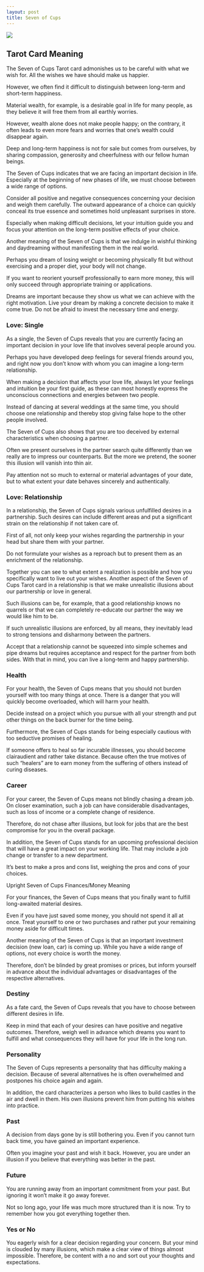 ```yaml
---
layout: post
title: Seven of Cups
---
```


![](../images/Seven-of-Cups-Tarot-Card-Meaning-732x1024.webp)

## Tarot Card Meaning
The Seven of Cups Tarot card admonishes us to be careful with what we wish for. All the wishes we have should make us happier.

However, we often find it difficult to distinguish between long-term and short-term happiness.

Material wealth, for example, is a desirable goal in life for many people, as they believe it will free them from all earthly worries.

However, wealth alone does not make people happy; on the contrary, it often leads to even more fears and worries that one’s wealth could disappear again.

Deep and long-term happiness is not for sale but comes from ourselves, by sharing compassion, generosity and cheerfulness with our fellow human beings.

The Seven of Cups indicates that we are facing an important decision in life. Especially at the beginning of new phases of life, we must choose between a wide range of options.

Consider all positive and negative consequences concerning your decision and weigh them carefully. The outward appearance of a choice can quickly conceal its true essence and sometimes hold unpleasant surprises in store.

Especially when making difficult decisions, let your intuition guide you and focus your attention on the long-term positive effects of your choice.

Another meaning of the Seven of Cups is that we indulge in wishful thinking and daydreaming without manifesting them in the real world.

Perhaps you dream of losing weight or becoming physically fit but without exercising and a proper diet, your body will not change.

If you want to reorient yourself professionally to earn more money, this will only succeed through appropriate training or applications.

Dreams are important because they show us what we can achieve with the right motivation. Live your dream by making a concrete decision to make it come true. Do not be afraid to invest the necessary time and energy.


### Love: Single
As a single, the Seven of Cups reveals that you are currently facing an important decision in your love life that involves several people around you.

Perhaps you have developed deep feelings for several friends around you, and right now you don’t know with whom you can imagine a long-term relationship.

When making a decision that affects your love life, always let your feelings and intuition be your first guide, as these can most honestly express the unconscious connections and energies between two people.

Instead of dancing at several weddings at the same time, you should choose one relationship and thereby stop giving false hope to the other people involved.

The Seven of Cups also shows that you are too deceived by external characteristics when choosing a partner.

Often we present ourselves in the partner search quite differently than we really are to impress our counterparts. But the more we pretend, the sooner this illusion will vanish into thin air.

Pay attention not so much to external or material advantages of your date, but to what extent your date behaves sincerely and authentically.

### Love: Relationship
In a relationship, the Seven of Cups signals various unfulfilled desires in a partnership. Such desires can include different areas and put a significant strain on the relationship if not taken care of.

First of all, not only keep your wishes regarding the partnership in your head but share them with your partner.

Do not formulate your wishes as a reproach but to present them as an enrichment of the relationship.

Together you can see to what extent a realization is possible and how you specifically want to live out your wishes. Another aspect of the Seven of Cups Tarot card in a relationship is that we make unrealistic illusions about our partnership or love in general.

Such illusions can be, for example, that a good relationship knows no quarrels or that we can completely re-educate our partner the way we would like him to be.

If such unrealistic illusions are enforced, by all means, they inevitably lead to strong tensions and disharmony between the partners.

Accept that a relationship cannot be squeezed into simple schemes and pipe dreams but requires acceptance and respect for the partner from both sides. With that in mind, you can live a long-term and happy partnership.


### Health

For your health, the Seven of Cups means that you should not burden yourself with too many things at once. There is a danger that you will quickly become overloaded, which will harm your health.

Decide instead on a project which you pursue with all your strength and put other things on the back burner for the time being.

Furthermore, the Seven of Cups stands for being especially cautious with too seductive promises of healing.

If someone offers to heal so far incurable illnesses, you should become clairaudient and rather take distance. Because often the true motives of such “healers” are to earn money from the suffering of others instead of curing diseases.


### Career

For your career, the Seven of Cups means not blindly chasing a dream job. On closer examination, such a job can have considerable disadvantages, such as loss of income or a complete change of residence.

Therefore, do not chase after illusions, but look for jobs that are the best compromise for you in the overall package.

In addition, the Seven of Cups stands for an upcoming professional decision that will have a great impact on your working life. That may include a job change or transfer to a new department.

It’s best to make a pros and cons list, weighing the pros and cons of your choices.


Upright Seven of Cups Finances/Money Meaning

For your finances, the Seven of Cups means that you finally want to fulfill long-awaited material desires.

Even if you have just saved some money, you should not spend it all at once. Treat yourself to one or two purchases and rather put your remaining money aside for difficult times.

Another meaning of the Seven of Cups is that an important investment decision (new loan, car) is coming up. While you have a wide range of options, not every choice is worth the money.

Therefore, don’t be blinded by great promises or prices, but inform yourself in advance about the individual advantages or disadvantages of the respective alternatives.


### Destiny 

As a fate card, the Seven of Cups reveals that you have to choose between different desires in life.

Keep in mind that each of your desires can have positive and negative outcomes. Therefore, weigh well in advance which dreams you want to fulfill and what consequences they will have for your life in the long run.


### Personality
The Seven of Cups represents a personality that has difficulty making a decision. Because of several alternatives he is often overwhelmed and postpones his choice again and again.

In addition, the card characterizes a person who likes to build castles in the air and dwell in them. His own illusions prevent him from putting his wishes into practice.

### Past
A decision from days gone by is still bothering you. Even if you cannot turn back time, you have gained an important experience.

Often you imagine your past and wish it back. However, you are under an illusion if you believe that everything was better in the past.

### Future
You are running away from an important commitment from your past. But ignoring it won’t make it go away forever.

Not so long ago, your life was much more structured than it is now. Try to remember how you got everything together then.

### Yes or No
You eagerly wish for a clear decision regarding your concern. But your mind is clouded by many illusions, which make a clear view of things almost impossible. Therefore, be content with a no and sort out your thoughts and expectations.